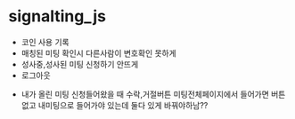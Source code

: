 # signalting_js
 
 - 코인 사용 기록
 - 매칭된 미팅 확인시 다른사람이 변호확인 못하게
 - 성사중,성사된 미팅 신청하기 안뜨게
 - 로그아웃
 
 * 내가 올린 미팅 신청들어왔을 때 수락,거절버튼 미팅전체페이지에서 들어가면 버튼없고 내미팅으로 들어가야 있는데 둘다 있게 바꿔야하남??
 
